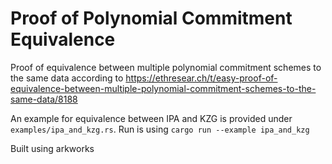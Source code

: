 # Proof of Polynomial Commitment Equivalence

Proof of equivalence between multiple polynomial commitment schemes to the same data according to https://ethresear.ch/t/easy-proof-of-equivalence-between-multiple-polynomial-commitment-schemes-to-the-same-data/8188

An example for equivalence between IPA and KZG is provided under `examples/ipa_and_kzg.rs`. Run is using `cargo run --example ipa_and_kzg`

Built using arkworks
